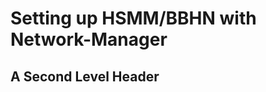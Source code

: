 Setting up HSMM/BBHN with Network-Manager
====================

A Second Level Header
---------------------
